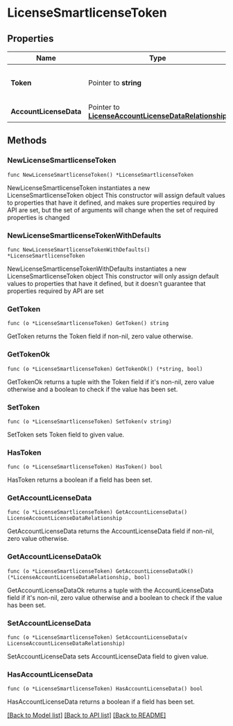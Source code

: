 # LicenseSmartlicenseToken

## Properties

Name | Type | Description | Notes
------------ | ------------- | ------------- | -------------
**Token** | Pointer to **string** | Smart license registration token. | [optional] 
**AccountLicenseData** | Pointer to [**LicenseAccountLicenseDataRelationship**](license.AccountLicenseData.Relationship.md) |  | [optional] 

## Methods

### NewLicenseSmartlicenseToken

`func NewLicenseSmartlicenseToken() *LicenseSmartlicenseToken`

NewLicenseSmartlicenseToken instantiates a new LicenseSmartlicenseToken object
This constructor will assign default values to properties that have it defined,
and makes sure properties required by API are set, but the set of arguments
will change when the set of required properties is changed

### NewLicenseSmartlicenseTokenWithDefaults

`func NewLicenseSmartlicenseTokenWithDefaults() *LicenseSmartlicenseToken`

NewLicenseSmartlicenseTokenWithDefaults instantiates a new LicenseSmartlicenseToken object
This constructor will only assign default values to properties that have it defined,
but it doesn't guarantee that properties required by API are set

### GetToken

`func (o *LicenseSmartlicenseToken) GetToken() string`

GetToken returns the Token field if non-nil, zero value otherwise.

### GetTokenOk

`func (o *LicenseSmartlicenseToken) GetTokenOk() (*string, bool)`

GetTokenOk returns a tuple with the Token field if it's non-nil, zero value otherwise
and a boolean to check if the value has been set.

### SetToken

`func (o *LicenseSmartlicenseToken) SetToken(v string)`

SetToken sets Token field to given value.

### HasToken

`func (o *LicenseSmartlicenseToken) HasToken() bool`

HasToken returns a boolean if a field has been set.

### GetAccountLicenseData

`func (o *LicenseSmartlicenseToken) GetAccountLicenseData() LicenseAccountLicenseDataRelationship`

GetAccountLicenseData returns the AccountLicenseData field if non-nil, zero value otherwise.

### GetAccountLicenseDataOk

`func (o *LicenseSmartlicenseToken) GetAccountLicenseDataOk() (*LicenseAccountLicenseDataRelationship, bool)`

GetAccountLicenseDataOk returns a tuple with the AccountLicenseData field if it's non-nil, zero value otherwise
and a boolean to check if the value has been set.

### SetAccountLicenseData

`func (o *LicenseSmartlicenseToken) SetAccountLicenseData(v LicenseAccountLicenseDataRelationship)`

SetAccountLicenseData sets AccountLicenseData field to given value.

### HasAccountLicenseData

`func (o *LicenseSmartlicenseToken) HasAccountLicenseData() bool`

HasAccountLicenseData returns a boolean if a field has been set.


[[Back to Model list]](../README.md#documentation-for-models) [[Back to API list]](../README.md#documentation-for-api-endpoints) [[Back to README]](../README.md)


